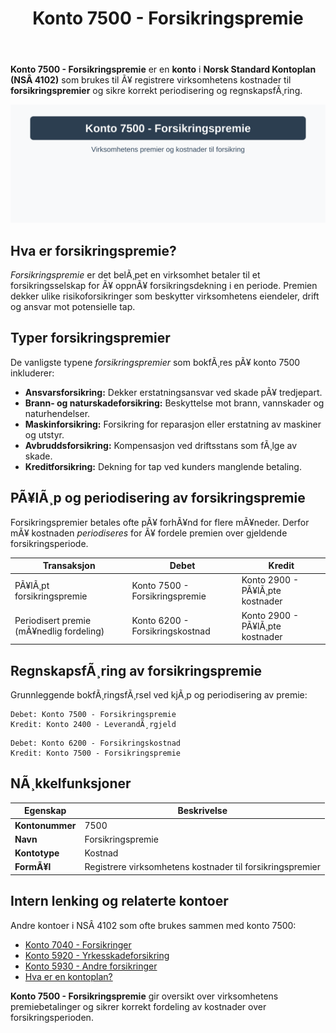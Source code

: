 ﻿---
title: "Konto 7500 - Forsikringspremie"
meta_title: "7500-forsikringspremie"
meta_description: '**Konto 7500 - Forsikringspremie** er en **konto** i **Norsk Standard Kontoplan (NSÂ 4102)** som brukes til Ã¥ registrere virksomhetens kostnader til **forsikri...'
slug: 7500-forsikringspremie
type: blog
layout: pages/single
---

**Konto 7500 - Forsikringspremie** er en **konto** i **Norsk Standard Kontoplan (NSÂ 4102)** som brukes til Ã¥ registrere virksomhetens kostnader til **forsikringspremier** og sikre korrekt periodisering og regnskapsfÃ¸ring.

![Illustrasjon av konto 7500 Forsikringspremie](7500-forsikringspremie-image.svg)

## Hva er forsikringspremie?

*Forsikringspremie* er det belÃ¸pet en virksomhet betaler til et forsikringsselskap for Ã¥ oppnÃ¥ forsikringsdekning i en periode. Premien dekker ulike risikoforsikringer som beskytter virksomhetens eiendeler, drift og ansvar mot potensielle tap.

## Typer forsikringspremier

De vanligste typene *forsikringspremier* som bokfÃ¸res pÃ¥ konto 7500 inkluderer:

* **Ansvarsforsikring:** Dekker erstatningsansvar ved skade pÃ¥ tredjepart.
* **Brann- og naturskadeforsikring:** Beskyttelse mot brann, vannskader og naturhendelser.
* **Maskinforsikring:** Forsikring for reparasjon eller erstatning av maskiner og utstyr.
* **Avbruddsforsikring:** Kompensasjon ved driftsstans som fÃ¸lge av skade.
* **Kreditforsikring:** Dekning for tap ved kunders manglende betaling.

## PÃ¥lÃ¸p og periodisering av forsikringspremie

Forsikringspremier betales ofte pÃ¥ forhÃ¥nd for flere mÃ¥neder. Derfor mÃ¥ kostnaden *periodiseres* for Ã¥ fordele premien over gjeldende forsikringsperiode.

| Transaksjon                             | Debet                            | Kredit                         |
|-----------------------------------------|----------------------------------|--------------------------------|
| PÃ¥lÃ¸pt forsikringspremie                | Konto 7500 - Forsikringspremie   | Konto 2900 - PÃ¥lÃ¸pte kostnader |
| Periodisert premie (mÃ¥nedlig fordeling) | Konto 6200 - Forsikringskostnad  | Konto 2900 - PÃ¥lÃ¸pte kostnader |

## RegnskapsfÃ¸ring av forsikringspremie

Grunnleggende bokfÃ¸ringsfÃ¸rsel ved kjÃ¸p og periodisering av premie:

```
Debet: Konto 7500 - Forsikringspremie
Kredit: Konto 2400 - LeverandÃ¸rgjeld
```

```
Debet: Konto 6200 - Forsikringskostnad
Kredit: Konto 7500 - Forsikringspremie
```

## NÃ¸kkelfunksjoner

| Egenskap         | Beskrivelse                                                    |
|------------------|----------------------------------------------------------------|
| **Kontonummer**   | 7500                                                           |
| **Navn**          | Forsikringspremie                                             |
| **Kontotype**     | Kostnad                                                       |
| **FormÃ¥l**        | Registrere virksomhetens kostnader til forsikringspremier    |

## Intern lenking og relaterte kontoer

Andre kontoer i NSÂ 4102 som ofte brukes sammen med konto 7500:

* [Konto 7040 - Forsikringer](/blogs/kontoplan/7040-forsikringer "Konto 7040 - Forsikringer")
* [Konto 5920 - Yrkesskadeforsikring](/blogs/kontoplan/5920-yrkesskadeforsikring "Konto 5920 - Yrkesskadeforsikring")
* [Konto 5930 - Andre forsikringer](/blogs/kontoplan/5930-andre-forsikringer "Konto 5930 - Andre forsikringer")
* [Hva er en kontoplan?](/blogs/regnskap/hva-er-kontoplan "Hva er en kontoplan? Komplett guide til kontoplaner i norsk regnskap")

**Konto 7500 - Forsikringspremie** gir oversikt over virksomhetens premiebetalinger og sikrer korrekt fordeling av kostnader over forsikringsperioden.

